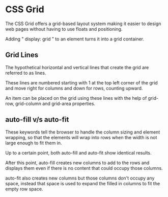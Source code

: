 # CSS Grid

The CSS Grid offers a grid-based layout system making it easier to design web pages without having to use floats and positioning.

Adding " display: grid " to an element turns it into a grid container.

## Grid Lines

The hypothetical horizontal and vertical lines that create the grid are referred to as lines. 

These lines are numbered starting with 1 at the top left corner of the grid and move right for columns and down for rows, counting upward.

An item can be placed on the grid using these lines with the help of grid-row, grid-column and grid-area properties.

## auto-fill v/s auto-fit

These keywords tell the browser to handle the column sizing and element wrapping, so that the elements will wrap into rows when the width is not large enough to fit them in.

Up to a certain point, both auto-fill and auto-fit show identical results.

After this point, auto-fill creates new columns to add to the rows and displays them even if there is no content that could occupy those columns. 

auto-fit also creates new columns but those columns don't occupy any space, instead that space is used to expand the filled in columns to fit the empty row space.